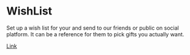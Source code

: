 # WishList

Set up a wish list for your and send to our friends or public on social platform. It can be a reference for them to pick gifts you actually want.

[Link](https://sherryyuechiu.github.io/WishList)
